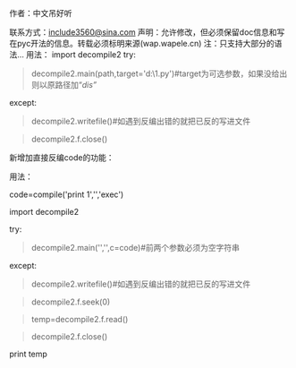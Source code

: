 作者：中文吊好听

联系方式：include3560@sina.com
声明：允许修改，但必须保留doc信息和写在pyc开法的信息。转载必须标明来源(wap.wapele.cn)
注：只支持大部分的语法…
用法：
import decompile2
try:

> decompile2.main(path,target='d:\\1.py')#target为可选参数，如果没给出则以原路径加“_dis”_

except:

> decompile2.writefile()#如遇到反编出错的就把已反的写进文件

> decompile2.f.close()



新增加直接反编code的功能：

用法：

code=compile('print 1','','exec')



import decompile2

try:

> decompile2.main('','',c=code)#前两个参数必须为空字符串

except:

> decompile2.writefile()#如遇到反编出错的就把已反的写进文件

> decompile2.f.seek(0)

> temp=decompile2.f.read()

> decompile2.f.close()

print temp